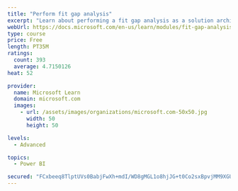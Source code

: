 ```yaml
---
title: "Perform fit gap analysis"
excerpt: "Learn about performing a fit gap analysis as a solution architect for Dynamics 365 and Microsoft Power Platform."
webUrl: https://docs.microsoft.com/en-us/learn/modules/fit-gap-analysis/
type: course
price: Free
length: PT35M
ratings:
  count: 393
  average: 4.7150126
heat: 52

provider:
  name: Microsoft Learn
  domain: microsoft.com
  images:
    - url: /assets/images/organizations/microsoft.com-50x50.jpg
      width: 50
      height: 50

levels:
  - Advanced

topics:
  - Power BI

secured: "FCxbeeq8TlptUVs0BabjFwXh+mdI/WD8gMGL1o8hjJG+t0Co2sxBpvjMM9XGU+2FrbxYGw3SzjWuNUrYNMMnaMrVyjz3rn+u6lYZp+aAOMhWx/BMJFZtS9GVmCqKqTDR6i7mP/anjxG24EPuwBIUxYM7W1D7cZyp+ej/jmOs8qrKqrBvF84pTP9OImg2U5opSz5X0fKUBCSbLxFzYM2gB4TRIdtQQGo47NuS6GOdyDM5e0M4ep5KWtDVv7k87jDNuk3QIC/nztGjA++x8EwqMqjtLau5LUsfc/I4JRsDoW5pRCvk7g05ooIsV+OPtc38w+basZZPSP2NkYbGA8anFvhQtl9zvBob2A7cinjXvlsYXUpXDzBj+88yL2DWdOXldjXZqQn2r6tyiQB/JUDBn01FjOO/wC331tn5pEzqdy4=;mF8MYow7z3PZWKULhSVSMw=="
---
```


